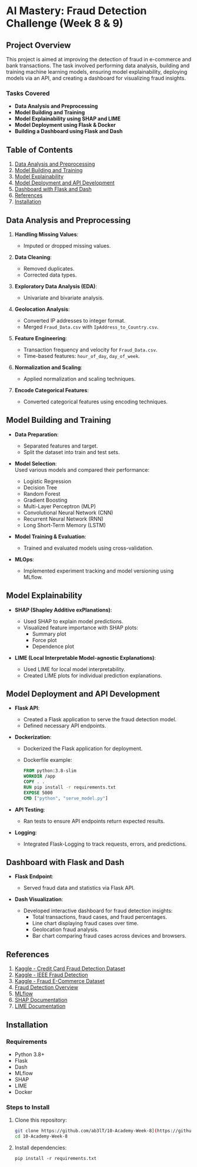 # AI Mastery: Fraud Detection Challenge (Week 8 & 9)

## Project Overview

This project is aimed at improving the detection of fraud in e-commerce and bank transactions. The task involved performing data analysis, building and training machine learning models, ensuring model explainability, deploying models via an API, and creating a dashboard for visualizing fraud insights.

### Tasks Covered

- **Data Analysis and Preprocessing**
- **Model Building and Training**
- **Model Explainability using SHAP and LIME**
- **Model Deployment using Flask & Docker**
- **Building a Dashboard using Flask and Dash**

## Table of Contents

1. [Data Analysis and Preprocessing](#data-analysis-and-preprocessing)
2. [Model Building and Training](#model-building-and-training)
3. [Model Explainability](#model-explainability)
4. [Model Deployment and API Development](#model-deployment-and-api-development)
5. [Dashboard with Flask and Dash](#dashboard-with-flask-and-dash)
6. [References](#references)
7. [Installation](#installation)

## Data Analysis and Preprocessing

1. **Handling Missing Values**:  
   - Imputed or dropped missing values.

2. **Data Cleaning**:  
   - Removed duplicates.  
   - Corrected data types.

3. **Exploratory Data Analysis (EDA)**:  
   - Univariate and bivariate analysis.

4. **Geolocation Analysis**:  
   - Converted IP addresses to integer format.  
   - Merged `Fraud_Data.csv` with `IpAddress_to_Country.csv`.

5. **Feature Engineering**:  
   - Transaction frequency and velocity for `Fraud_Data.csv`.  
   - Time-based features: `hour_of_day`, `day_of_week`.

6. **Normalization and Scaling**:  
   - Applied normalization and scaling techniques.

7. **Encode Categorical Features**:  
   - Converted categorical features using encoding techniques.

## Model Building and Training

- **Data Preparation**:  
  - Separated features and target.  
  - Split the dataset into train and test sets.

- **Model Selection**:  
  Used various models and compared their performance:  
  - Logistic Regression  
  - Decision Tree  
  - Random Forest  
  - Gradient Boosting  
  - Multi-Layer Perceptron (MLP)  
  - Convolutional Neural Network (CNN)  
  - Recurrent Neural Network (RNN)  
  - Long Short-Term Memory (LSTM)

- **Model Training & Evaluation**:  
  - Trained and evaluated models using cross-validation.

- **MLOps**:  
  - Implemented experiment tracking and model versioning using MLflow.

## Model Explainability

- **SHAP (Shapley Additive exPlanations)**:  
  - Used SHAP to explain model predictions.  
  - Visualized feature importance with SHAP plots:  
    - Summary plot  
    - Force plot  
    - Dependence plot

- **LIME (Local Interpretable Model-agnostic Explanations)**:  
  - Used LIME for local model interpretability.  
  - Created LIME plots for individual prediction explanations.

## Model Deployment and API Development

- **Flask API**:  
  - Created a Flask application to serve the fraud detection model.  
  - Defined necessary API endpoints.

- **Dockerization**:  
  - Dockerized the Flask application for deployment.  
  - Dockerfile example:

    ```Dockerfile
    FROM python:3.8-slim
    WORKDIR /app
    COPY . .
    RUN pip install -r requirements.txt
    EXPOSE 5000
    CMD ["python", "serve_model.py"]
    ```

- **API Testing**:  
  - Ran tests to ensure API endpoints return expected results.

- **Logging**:  
  - Integrated Flask-Logging to track requests, errors, and predictions.

## Dashboard with Flask and Dash

- **Flask Endpoint**:  
  - Served fraud data and statistics via Flask API.

- **Dash Visualization**:  
  - Developed interactive dashboard for fraud detection insights:
    - Total transactions, fraud cases, and fraud percentages.
    - Line chart displaying fraud cases over time.
    - Geolocation fraud analysis.
    - Bar chart comparing fraud cases across devices and browsers.

## References

1. [Kaggle - Credit Card Fraud Detection Dataset](https://www.kaggle.com/datasets/mlg-ulb/creditcardfraud)
2. [Kaggle - IEEE Fraud Detection](https://www.kaggle.com/c/ieee-fraud-detection/code)
3. [Kaggle - Fraud E-Commerce Dataset](https://www.kaggle.com/datasets/vbinh002/fraud-ecommerce/code)
4. [Fraud Detection Overview](https://complyadvantage.com/insights/what-is-fraud-detection/)
5. [MLflow](https://www.mlflow.org/)
6. [SHAP Documentation](https://github.com/slundberg/shap)
7. [LIME Documentation](https://github.com/marcotcr/lime)

## Installation

### Requirements

- Python 3.8+
- Flask
- Dash
- MLflow
- SHAP
- LIME
- Docker

### Steps to Install

1. Clone this repository:

   ```bash
   git clone https://github.com/ab3lT/10-Academy-Week-8](https://github.com/ibnu-asma/Improved-detection-of-fraud-cases-for-e-commerce-and-bank.git)
   cd 10-Academy-Week-8


2. Install dependencies:

   ```pip install -r requirements.txt```
